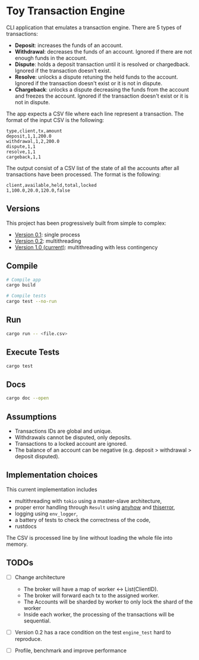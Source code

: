 # Toy Transaction Engine

CLI application that emulates a transaction engine. There are 5 types of transactions:

* **Deposit**: increases the funds of an account.
* **Withdrawal**: decreases the funds of an account. Ignored if there are not enough funds in the account.
* **Dispute**: holds a deposit transaction until it is resolved or chargedback. Ignored if the transaction doesn't exist.
* **Resolve**: unlocks a dispute retuning the held funds to the account. Ignored if the transaction doesn't exist or it is not in dispute.
* **Chargeback**: unlocks a dispute decreasing the funds from the account and freezes the account. Ignored if the transaction doesn't exist or it is not in dispute.

The app expects a CSV file where each line represent a transaction.
The format of the input CSV is the following:

```
type,client,tx,amount
deposit,1,1,200.0
withdrawal,1,2,200.0
dispute,1,1
resolve,1,1
cargeback,1,1
```

The output consist of a CSV list of the state of all the accounts after all transactions have been processed.
The format is the following:

```
client,available,held,total,locked
1,100.0,20.0,120.0,false
```

## Versions

This project has been progressively built from simple to complex:
- [Version 0.1](https://github.com/monadplus/toy_atm/tree/v0.1/sequential): single process
- [Version 0.2](https://github.com/monadplus/toy_atm/tree/v0.2/multithreading): multithreading
- [Version 1.0 (current)](https://github.com/monadplus/toy_atm): multithreading with less contingency

## Compile

```sh
# Compile app
cargo build

# Compile tests
cargo test --no-run
```

## Run 

```sh
cargo run -- <file.csv>
```

## Execute Tests

```sh
cargo test
```

## Docs

```sh
cargo doc --open
```

## Assumptions

* Transactions IDs are global and unique.
* Withdrawals cannot be disputed, only deposits.
* Transactions to a locked account are ignored.
* The balance of an account can be negative (e.g. deposit > withdrawal > deposit disputed).

## Implementation choices

This current implementation includes
- multithreading with `tokio` using a master-slave architecture,
- proper error handling through `Result` using [anyhow](https://docs.rs/anyhow/latest/anyhow/) and [thiserror](https://docs.rs/thiserror/latest/thiserror/),
- logging using `env_logger`,
- a battery of tests to check the correctness of the code,
- rustdocs

The CSV is processed line by line without loading the whole file into memory.

## TODOs

- [ ] Change architecture
  - The broker will have a map of worker <-> List(ClientID).
  - The broker will forward each tx to the assigned worker.
  - The Accounts will be sharded by worker to only lock the shard of the worker
  - Inside each worker, the processing of the transactions will be sequential.

- [ ] Version 0.2 has a race condition on the test `engine_test` hard to reproduce.
- [ ] Profile, benchmark and improve performance
